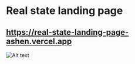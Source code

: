 # Real state landing page

## https://real-state-landing-page-ashen.vercel.app

![Alt text](./screencapture.png)
